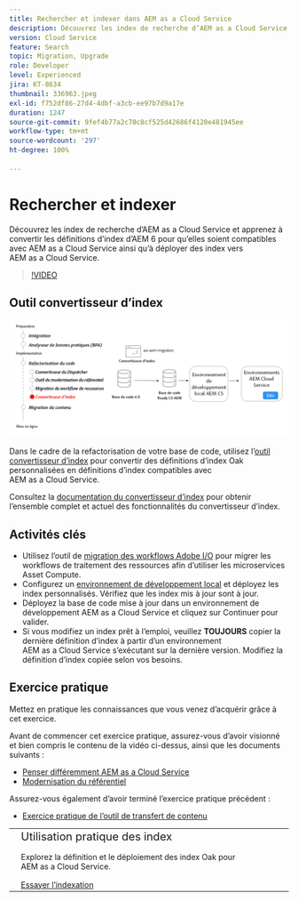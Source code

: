 ```yaml
---
title: Rechercher et indexer dans AEM as a Cloud Service
description: Découvrez les index de recherche d’AEM as a Cloud Service et apprenez à convertir les définitions d’index d’AEM 6 ainsi qu’à déployer des index.
version: Cloud Service
feature: Search
topic: Migration, Upgrade
role: Developer
level: Experienced
jira: KT-8634
thumbnail: 336963.jpeg
exl-id: f752df86-27d4-4dbf-a3cb-ee97b7d9a17e
duration: 1247
source-git-commit: 9fef4b77a2c70c8cf525d42686f4120e481945ee
workflow-type: tm+mt
source-wordcount: '297'
ht-degree: 100%

---
```


# Rechercher et indexer

Découvrez les index de recherche d’AEM as a Cloud Service et apprenez à convertir les définitions d’index d’AEM 6 pour qu’elles soient compatibles avec AEM as a Cloud Service ainsi qu’à déployer des index vers AEM as a Cloud Service.

>[!VIDEO](https://video.tv.adobe.com/v/336963?quality=12&learn=on)

## Outil convertisseur d’index

![Outil convertisseur d’index.](./assets/index-converter.png)

Dans le cadre de la refactorisation de votre base de code, utilisez l’[outil convertisseur d’index](https://github.com/adobe/aio-cli-plugin-aem-cloud-service-migration#command-aio-aem-migrationindex-converter) pour convertir des définitions d’index Oak personnalisées en définitions d’index compatibles avec AEM as a Cloud Service.

Consultez la [documentation du convertisseur d’index](https://experienceleague.adobe.com/docs/experience-manager-cloud-service/content/migration-journey/refactoring-tools/index-converter.html?lang=fr) pour obtenir l’ensemble complet et actuel des fonctionnalités du convertisseur d’index.

## Activités clés

+ Utilisez l’outil de [migration des workflows Adobe I/O](https://github.com/adobe/aio-cli-plugin-aem-cloud-service-migration#command-aio-aem-migrationindex-converter) pour migrer les workflows de traitement des ressources afin d’utiliser les microservices Asset Compute.
+ Configurez un [environnement de développement local](https://experienceleague.adobe.com/docs/experience-manager-learn/cloud-service/local-development-environment-set-up/overview.html?lang=fr) et déployez les index personnalisés. Vérifiez que les index mis à jour sont à jour.
+ Déployez la base de code mise à jour dans un environnement de développement AEM as a Cloud Service et cliquez sur Continuer pour valider.
+ Si vous modifiez un index prêt à l’emploi, veuillez **TOUJOURS** copier la dernière définition d’index à partir d’un environnement AEM as a Cloud Service s’exécutant sur la dernière version. Modifiez la définition d’index copiée selon vos besoins.

## Exercice pratique

Mettez en pratique les connaissances que vous venez d’acquérir grâce à cet exercice.

Avant de commencer cet exercice pratique, assurez-vous d’avoir visionné et bien compris le contenu de la vidéo ci-dessus, ainsi que les documents suivants :

+ [Penser différemment AEM as a Cloud Service](./introduction.md)
+ [Modernisation du référentiel](./repository-modernization.md)

Assurez-vous également d’avoir terminé l’exercice pratique précédent :

+ [Exercice pratique de l’outil de transfert de contenu](./content-migration/content-transfer-tool.md#hands-on-exercise)

<table style="border-width:0">
    <tr>
        <td style="width:150px">
            <a  rel="noreferrer"
                target="_blank"
                href="https://github.com/adobe/aem-cloud-engineering-video-series-exercises/tree/session7-indexes#cloud-acceleration-bootcamp---session-7-search-and-indexing"><img alt="Exercice pratique : référentiel GitHub" src="./assets/github.png"/>
            </a>        
        </td>
        <td style="width:100%;margin-bottom:1rem;">
            <div style="font-size:1.25rem;font-weight:400;">Utilisation pratique des index</div>
            <p style="margin:1rem 0">
                Explorez la définition et le déploiement des index Oak pour AEM as a Cloud Service.
            </p>
            <a  rel="noreferrer"
                target="_blank"
                href="https://github.com/adobe/aem-cloud-engineering-video-series-exercises/tree/session7-indexes#cloud-acceleration-bootcamp---session-7-search-and-indexing" class="spectrum-Button spectrum-Button--primary spectrum-Button--sizeM">
<span class="spectrum-Button-label has-no-wrap has-text-weight-bold">Essayer l’indexation</span>
</a>
        </td>
    </tr>
</table>
